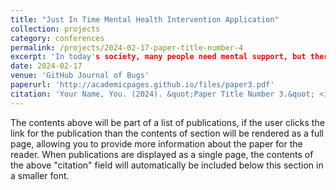 ```yaml
---
title: "Just In Time Mental Health Intervention Application"
collection: projects
category: conferences
permalink: /projects/2024-02-17-paper-title-number-4
excerpt: 'In today's society, many people need mental support, but there are often obstacles.When people are in their most vulnerable states, providing timely assistance is of the utmost priority. I believe in using technology to resolve this issue.'
date: 2024-02-17
venue: 'GitHub Journal of Bugs'
paperurl: 'http://academicpages.github.io/files/paper3.pdf'
citation: 'Your Name, You. (2024). &quot;Paper Title Number 3.&quot; <i>GitHub Journal of Bugs</i>. 1(3).'
---
```


The contents above will be part of a list of publications, if the user clicks the link for the publication than the contents of section will be rendered as a full page, allowing you to provide more information about the paper for the reader. When publications are displayed as a single page, the contents of the above "citation" field will automatically be included below this section in a smaller font.
